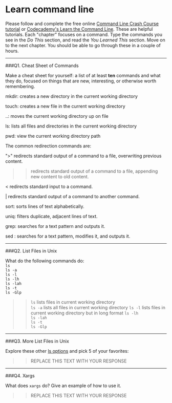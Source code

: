 # Learn command line

Please follow and complete the free online [Command Line Crash Course
tutorial](https://web.archive.org/web/20160708171659/http://cli.learncodethehardway.org/book/) or [Codecademy's Learn the Command Line](https://www.codecademy.com/learn/learn-the-command-line). These are helpful tutorials. Each "chapter" focuses on a command. Type the commands you see in the _Do This_ section, and read the _You Learned This_ section. Move on to the next chapter. You should be able to go through these in a couple of hours.

---

###Q1.  Cheat Sheet of Commands  

Make a cheat sheet for yourself: a list of at least **ten** commands and what they do, focused on things that are new, interesting, or otherwise worth remembering.


 mkdir: creates a new directory in the current working directory


touch: creates a new file in the current working directory


..: moves the current working directory up on file


ls: lists all files and directories in the current working directory


pwd: view the current working directory path


The common redirection commands are:

">" redirects standard output of a command to a file, overwriting previous content.



>> redirects standard output of a command to a file, appending new content to old content.


<
 redirects standard input to a command.


| redirects standard output of a command to another command.


sort: sorts lines of text alphabetically.


uniq: filters duplicate, adjacent lines of text.


grep: searches for a text pattern and outputs it.


sed : searches for a text pattern, modifies it, and outputs it.


---

###Q2.  List Files in Unix   

What do the following commands do:  
`ls`  
`ls -a`  
`ls -l`  
`ls -lh`  
`ls -lah`  
`ls -t`  
`ls -Glp`  

> > `ls` lists files in current working directory  
`ls -a`  lists all files in current working directory
`ls -l`  lists files in current working directory but in long format
`ls -lh`  
`ls -lah`  
`ls -t`  
`ls -Glp`  


---

###Q3.  More List Files in Unix  

Explore these other [ls options](http://www.techonthenet.com/unix/basic/ls.php) and pick 5 of your favorites:

> > REPLACE THIS TEXT WITH YOUR RESPONSE

---

###Q4.  Xargs   

What does `xargs` do? Give an example of how to use it.

> > REPLACE THIS TEXT WITH YOUR RESPONSE

 


